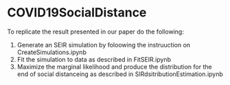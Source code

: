 # COVID19SocialDistance

To replicate the result presented in our paper do the following:
1. Generate an SEIR simulation by foloowing the instruuction on CreateSimulations.ipynb
2. Fit the simulation to data as described in FitSEIR.ipynb
3. Maximize the marginal likelihood and produce the distribution for the end of social distanceing as described in SIRdsitributionEstimation.ipynb
